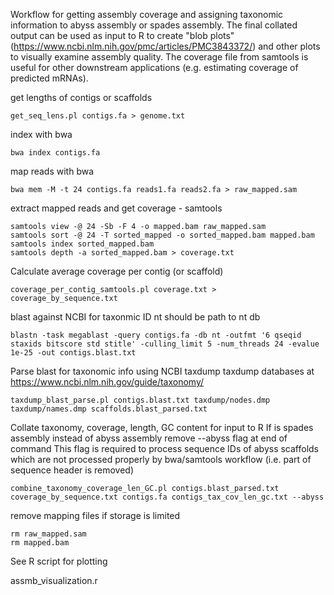 Workflow for getting assembly coverage and assigning taxonomic information to abyss assembly or spades assembly.
The final collated output can be used as input to R to create "blob plots" (https://www.ncbi.nlm.nih.gov/pmc/articles/PMC3843372/) and other plots to visually examine assembly quality.
The coverage file from samtools is useful for other downstream applications (e.g. estimating coverage of predicted mRNAs).


get lengths of contigs or scaffolds

```
get_seq_lens.pl contigs.fa > genome.txt
```

index with bwa

```
bwa index contigs.fa
```
map reads with bwa

```
bwa mem -M -t 24 contigs.fa reads1.fa reads2.fa > raw_mapped.sam
```

extract mapped reads and get coverage - samtools

```
samtools view -@ 24 -Sb -F 4 -o mapped.bam raw_mapped.sam 
samtools sort -@ 24 -T sorted_mapped -o sorted_mapped.bam mapped.bam
samtools index sorted_mapped.bam
samtools depth -a sorted_mapped.bam > coverage.txt
```

Calculate average coverage per contig (or scaffold)

```
coverage_per_contig_samtools.pl coverage.txt > coverage_by_sequence.txt
```

blast against NCBI for taxonmic ID
nt should be path to nt db

```
blastn -task megablast -query contigs.fa -db nt -outfmt '6 qseqid staxids bitscore std stitle' -culling_limit 5 -num_threads 24 -evalue 1e-25 -out contigs.blast.txt
```

Parse blast for taxonomic info using NCBI taxdump
taxdump databases at https://www.ncbi.nlm.nih.gov/guide/taxonomy/

```
taxdump_blast_parse.pl contigs.blast.txt taxdump/nodes.dmp taxdump/names.dmp scaffolds.blast_parsed.txt
```

Collate taxonomy, coverage, length, GC content for input to R
If is spades assembly instead of abyss assembly remove --abyss flag at end of command
This flag is required to process sequence IDs of abyss scaffolds which are not processed properly by bwa/samtools workflow (i.e. part of sequence header is removed)

```
combine_taxonomy_coverage_len_GC.pl contigs.blast_parsed.txt coverage_by_sequence.txt contigs.fa contigs_tax_cov_len_gc.txt --abyss
```

remove mapping files if storage is limited

```
rm raw_mapped.sam
rm mapped.bam
```

See R script for plotting

assmb_visualization.r


